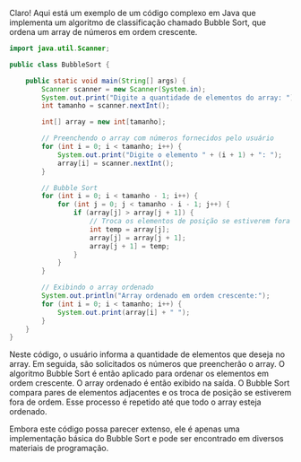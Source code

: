 Claro! Aqui está um exemplo de um código complexo em Java que implementa um algoritmo de classificação chamado Bubble Sort, que ordena um array de números em ordem crescente.

```java
import java.util.Scanner;

public class BubbleSort {

    public static void main(String[] args) {
        Scanner scanner = new Scanner(System.in);
        System.out.print("Digite a quantidade de elementos do array: ");
        int tamanho = scanner.nextInt();

        int[] array = new int[tamanho];

        // Preenchendo o array com números fornecidos pelo usuário
        for (int i = 0; i < tamanho; i++) {
            System.out.print("Digite o elemento " + (i + 1) + ": ");
            array[i] = scanner.nextInt();
        }

        // Bubble Sort
        for (int i = 0; i < tamanho - 1; i++) {
            for (int j = 0; j < tamanho - i - 1; j++) {
                if (array[j] > array[j + 1]) {
                    // Troca os elementos de posição se estiverem fora de ordem
                    int temp = array[j];
                    array[j] = array[j + 1];
                    array[j + 1] = temp;
                }
            }
        }

        // Exibindo o array ordenado
        System.out.println("Array ordenado em ordem crescente:");
        for (int i = 0; i < tamanho; i++) {
            System.out.print(array[i] + " ");
        }
    }
}
```

Neste código, o usuário informa a quantidade de elementos que deseja no array. Em seguida, são solicitados os números que preencherão o array. O algoritmo Bubble Sort é então aplicado para ordenar os elementos em ordem crescente. O array ordenado é então exibido na saída. O Bubble Sort compara pares de elementos adjacentes e os troca de posição se estiverem fora de ordem. Esse processo é repetido até que todo o array esteja ordenado.

Embora este código possa parecer extenso, ele é apenas uma implementação básica do Bubble Sort e pode ser encontrado em diversos materiais de programação.